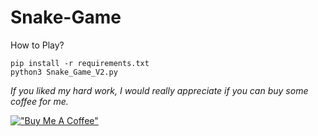 # Snake-Game

How to Play?
```
pip install -r requirements.txt
python3 Snake_Game_V2.py
```

_If you liked my hard work, I would really appreciate if you can buy some coffee for me._

[!["Buy Me A Coffee"](https://www.buymeacoffee.com/assets/img/custom_images/orange_img.png)](https://www.buymeacoffee.com/frosteen)
